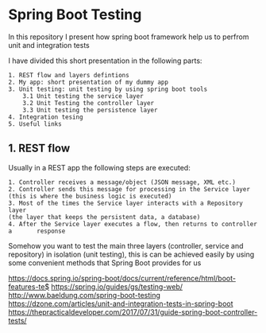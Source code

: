 # Spring Boot Testing
In this repository I present how spring boot framework help us to perfrom
unit and integration tests

I have divided this short presentation in the following parts:

    1. REST flow and layers defintions 
    2. My app: short presentation of my dummy app
    3. Unit testing: unit testing by using spring boot tools
        3.1 Unit testing the service layer
        3.2 Unit Testing the controller layer
        3.3 Unit testing the persistence layer
    4. Integration tesing
    5. Useful links
    
## 1. REST flow
Usually in a REST app the following steps are executed:

    1. Controller receives a message/object (JSON message, XML etc.)
    2. Controller sends this message for processing in the Service layer
    (this is where the business logic is executed)
    3. Most of the times the Service layer interacts with a Repository layer
    (the layer that keeps the persistent data, a database)
    4. After the Service layer executes a flow, then returns to controller a       response 

Somehow you want to test the main three layers (controller, service and repository) in isolation (unit testing), this is can be achieved easily by using some convenient methods that Spring Boot provides for us 


https://docs.spring.io/spring-boot/docs/current/reference/html/boot-features-te$
https://spring.io/guides/gs/testing-web/
http://www.baeldung.com/spring-boot-testing
https://dzone.com/articles/unit-and-integration-tests-in-spring-boot
https://thepracticaldeveloper.com/2017/07/31/guide-spring-boot-controller-tests/
